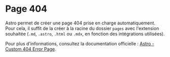 # Page 404

Astro permet de créer une page 404 prise en charge automatiquement. Pour cela, il suffit de la créer à la racine du dossier `pages` avec l'extension souhaitée (`.md`, `.astro`, `.html` ou `.mdx`, en fonction des intégrations utilisées).

Pour plus d'informations, consultez la documentation officielle : [Astro - Custom 404 Error Page](https://docs.astro.build/en/basics/astro-pages/#custom-404-error-page).
